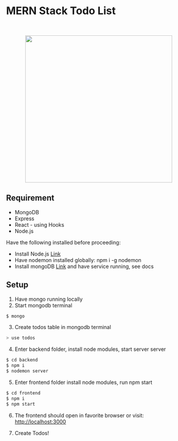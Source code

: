# MERN Stack Todo List

<br/>
<p align="center"><a href="mongodb.com/mern-stack" target="_blank"><img src="https://wallpapercave.com/wp/wp8903890.jpg" width="400"></a></p>

## Requirement

- MongoDB
- Express
- React - using Hooks
- Node.js

Have the following installed before proceeding:

- Install Node.js [Link](https://nodejs.org/en/download/)
- Have nodemon installed globally: npm i -g nodemon
- Install mongoDB [Link](https://docs.mongodb.com/manual/installation/) and have service running, see docs

## Setup

1. Have mongo running locally
2. Start mongodb terminal

```bash
$ mongo
```

3. Create todos table in mongodb terminal

```bash
> use todos
```

4. Enter backend folder, install node modules, start server server

```bash
$ cd backend
$ npm i
$ nodemon server
```

5. Enter frontend folder install node modules, run npm start

```bash
$ cd frontend
$ npm i
$ npm start
```

6. The frontend should open in favorite browser or visit: [http://localhost:3000](http://localhost:3000)

7. Create Todos!
